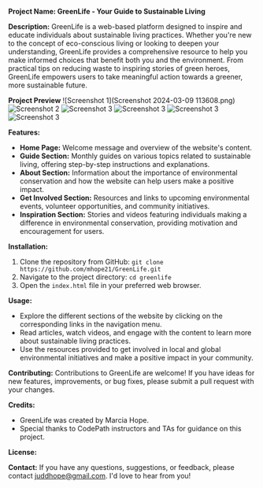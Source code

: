 **Project Name: GreenLife - Your Guide to Sustainable Living**

**Description:**
GreenLife is a web-based platform designed to inspire and educate individuals about sustainable living practices. Whether you're new to the concept of eco-conscious living or looking to deepen your understanding, GreenLife provides a comprehensive resource to help you make informed choices that benefit both you and the environment. From practical tips on reducing waste to inspiring stories of green heroes, GreenLife empowers users to take meaningful action towards a greener, more sustainable future.

**Project Preview**
![Screenshot 1](Screenshot 2024-03-09 113608.png)
![Screenshot 2](https://example.com/path/to/screenshot2.png)
![Screenshot 3]()
![Screenshot 3]()
![Screenshot 3]()
![Screenshot 3]()

**Features:**
- **Home Page:** Welcome message and overview of the website's content.
- **Guide Section:** Monthly guides on various topics related to sustainable living, offering step-by-step instructions and explanations.
- **About Section:** Information about the importance of environmental conservation and how the website can help users make a positive impact.
- **Get Involved Section:** Resources and links to upcoming environmental events, volunteer opportunities, and community initiatives.
- **Inspiration Section:** Stories and videos featuring individuals making a difference in environmental conservation, providing motivation and encouragement for users.

**Installation:**
1. Clone the repository from GitHub: `git clone https://github.com/mhope21/GreenLife.git`
2. Navigate to the project directory: `cd greenlife`
3. Open the `index.html` file in your preferred web browser.

**Usage:**
- Explore the different sections of the website by clicking on the corresponding links in the navigation menu.
- Read articles, watch videos, and engage with the content to learn more about sustainable living practices.
- Use the resources provided to get involved in local and global environmental initiatives and make a positive impact in your community.

**Contributing:**
Contributions to GreenLife are welcome! If you have ideas for new features, improvements, or bug fixes, please submit a pull request with your changes.

**Credits:**
- GreenLife was created by Marcia Hope.
- Special thanks to CodePath instructors and TAs for guidance on this project.

**License:**


**Contact:**
If you have any questions, suggestions, or feedback, please contact juddhope@gmail.com. I'd love to hear from you!
